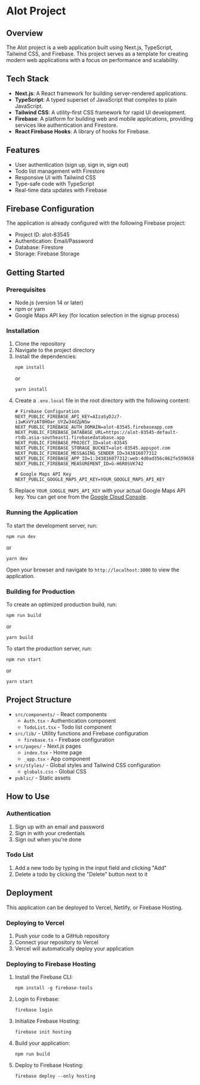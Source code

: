 # Alot Project

## Overview
The Alot project is a web application built using Next.js, TypeScript, Tailwind CSS, and Firebase. This project serves as a template for creating modern web applications with a focus on performance and scalability.

## Tech Stack
- **Next.js**: A React framework for building server-rendered applications.
- **TypeScript**: A typed superset of JavaScript that compiles to plain JavaScript.
- **Tailwind CSS**: A utility-first CSS framework for rapid UI development.
- **Firebase**: A platform for building web and mobile applications, providing services like authentication and Firestore.
- **React Firebase Hooks**: A library of hooks for Firebase.

## Features
- User authentication (sign up, sign in, sign out)
- Todo list management with Firestore
- Responsive UI with Tailwind CSS
- Type-safe code with TypeScript
- Real-time data updates with Firebase

## Firebase Configuration
The application is already configured with the following Firebase project:
- Project ID: alot-83545
- Authentication: Email/Password
- Database: Firestore
- Storage: Firebase Storage

## Getting Started

### Prerequisites
- Node.js (version 14 or later)
- npm or yarn
- Google Maps API key (for location selection in the signup process)

### Installation
1. Clone the repository
2. Navigate to the project directory
3. Install the dependencies:
   ```
   npm install
   ```
   or
   ```
   yarn install
   ```
4. Create a `.env.local` file in the root directory with the following content:
   ```
   # Firebase Configuration
   NEXT_PUBLIC_FIREBASE_API_KEY=AIzaSyDJz7-i1wKxVYzAT8HOar_UYZw34dZpNSw
   NEXT_PUBLIC_FIREBASE_AUTH_DOMAIN=alot-83545.firebaseapp.com
   NEXT_PUBLIC_FIREBASE_DATABASE_URL=https://alot-83545-default-rtdb.asia-southeast1.firebasedatabase.app
   NEXT_PUBLIC_FIREBASE_PROJECT_ID=alot-83545
   NEXT_PUBLIC_FIREBASE_STORAGE_BUCKET=alot-83545.appspot.com
   NEXT_PUBLIC_FIREBASE_MESSAGING_SENDER_ID=343816077312
   NEXT_PUBLIC_FIREBASE_APP_ID=1:343816077312:web:4d0ad356c862fe559658e5
   NEXT_PUBLIC_FIREBASE_MEASUREMENT_ID=G-H6R0SVK742

   # Google Maps API Key
   NEXT_PUBLIC_GOOGLE_MAPS_API_KEY=YOUR_GOOGLE_MAPS_API_KEY
   ```
5. Replace `YOUR_GOOGLE_MAPS_API_KEY` with your actual Google Maps API key. You can get one from the [Google Cloud Console](https://console.cloud.google.com/google/maps-apis/overview).

### Running the Application
To start the development server, run:
```
npm run dev
```
or
```
yarn dev
```
Open your browser and navigate to `http://localhost:3000` to view the application.

### Building for Production
To create an optimized production build, run:
```
npm run build
```
or
```
yarn build
```

To start the production server, run:
```
npm run start
```
or
```
yarn start
```

## Project Structure
- `src/components/` - React components
  - `Auth.tsx` - Authentication component
  - `TodoList.tsx` - Todo list component
- `src/lib/` - Utility functions and Firebase configuration
  - `firebase.ts` - Firebase configuration
- `src/pages/` - Next.js pages
  - `index.tsx` - Home page
  - `_app.tsx` - App component
- `src/styles/` - Global styles and Tailwind CSS configuration
  - `globals.css` - Global CSS
- `public/` - Static assets

## How to Use

### Authentication
1. Sign up with an email and password
2. Sign in with your credentials
3. Sign out when you're done

### Todo List
1. Add a new todo by typing in the input field and clicking "Add"
2. Delete a todo by clicking the "Delete" button next to it

## Deployment
This application can be deployed to Vercel, Netlify, or Firebase Hosting.

### Deploying to Vercel
1. Push your code to a GitHub repository
2. Connect your repository to Vercel
3. Vercel will automatically deploy your application

### Deploying to Firebase Hosting
1. Install the Firebase CLI:
   ```
   npm install -g firebase-tools
   ```
2. Login to Firebase:
   ```
   firebase login
   ```
3. Initialize Firebase Hosting:
   ```
   firebase init hosting
   ```
4. Build your application:
   ```
   npm run build
   ```
5. Deploy to Firebase Hosting:
   ```
   firebase deploy --only hosting
   ```